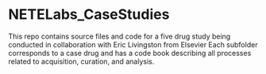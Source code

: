 # NETELabs_CaseStudies
This repo contains source files and code for a five drug study being conducted in collaboration with Eric Livingston from Elsevier 
Each subfolder corresponds to a case drug and has a code book describing all processes related to acquisition, curation, and analysis.
